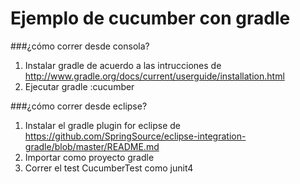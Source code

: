 Ejemplo de cucumber con gradle
===============

###¿cómo correr desde consola?
1. Instalar gradle de acuerdo a las intrucciones de http://www.gradle.org/docs/current/userguide/installation.html
2. Ejecutar gradle :cucumber

###¿cómo correr desde eclipse?
1. Instalar el gradle plugin for eclipse de https://github.com/SpringSource/eclipse-integration-gradle/blob/master/README.md
2. Importar como proyecto gradle
3. Correr el test CucumberTest como junit4

